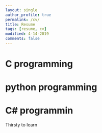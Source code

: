 ```yaml
---
layout: single
author_profile: true
permalink: /cv/
title: Resume
tags: [resume, cv]
modified: 4-14-2019
comments: false
---
```



# C programming
# python programming
# C# programmin
Thirsty to learn
